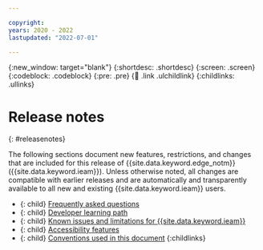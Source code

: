 ```yaml
---

copyright:
years: 2020 - 2022
lastupdated: "2022-07-01"

---
```


{:new_window: target="blank"}
{:shortdesc: .shortdesc}
{:screen: .screen}
{:codeblock: .codeblock}
{:pre: .pre}
{:child: .link .ulchildlink}
{:childlinks: .ullinks}

# Release notes
{: #releasenotes}

The following sections document new features, restrictions, and changes that are included for this release of {{site.data.keyword.edge_notm}} ({{site.data.keyword.ieam}}). Unless otherwise noted, all changes are compatible with earlier releases and are automatically and transparently available to all new and existing {{site.data.keyword.ieam}} users.

- {: child} [Frequently asked questions](./faq.md)
- {: child} [Developer learning path](./developer_learning_path.md)
- {: child} [Known issues and limitations for {{site.data.keyword.ieam}}](./known_issues.md)
- {: child} [Accessibility features](./accessibility.md)
- {: child} [Conventions used in this document](./document_conventions.md)
{:childlinks}
